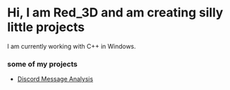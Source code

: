 # Hi, I am Red_3D and am creating silly little projects

I am currently working with C++ in Windows.

### some of my projects
* [Discord Message Analysis](https://github.com/Red-3D/Discord-message-analysis)
